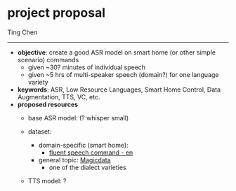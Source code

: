 # project proposal

Ting Chen

___



- **objective**: create a good ASR model on smart home (or other simple scenario) commands
  - given ~30? minutes of individual speech
  - given ~5 hrs of multi-speaker speech (domain?) for one language variety 
- **keywords**: ASR, Low Resource Languages, Smart Home Control, Data Augmentation, TTS, VC, etc.
- **proposed resources**
  - base ASR model: (? whisper small)
  - dataset: 
  
    - domain-specific (smart home): 
      - [fluent speech command - en](https://paperswithcode.com/dataset/fluent-speech-commands)
    - general topic: [Magicdata](https://huggingface.co/datasets/TingChen-ppmc/Tianjin_Dialect_Conversational_Speech_Corpus)
      - one of the dialect varieties
  - TTS model: ?

